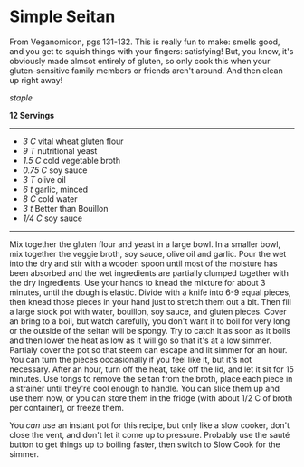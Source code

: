 # Simple Seitan

From Veganomicon, pgs 131-132. This is really fun to make: smells good, and you
get to squish things with your fingers: satisfying! But, you know, it's
obviously made almsot entirely of gluten, so only cook this when your
gluten-sensitive family members or friends aren't around. And then clean up
right away!

*staple*

**12 Servings**

---

- *3 C* vital wheat gluten flour
- *9 T* nutritional yeast
- *1.5 C* cold vegetable broth
- *0.75 C* soy sauce
- *3 T* olive oil
- *6 t* garlic, minced
- *8 C* cold water
- *3 t* Better than Bouillon
- *1/4 C* soy sauce

---

Mix together the gluten flour and yeast in a large bowl. In a smaller bowl, mix
together the veggie broth, soy sauce, olive oil and garlic. Pour the wet into
the dry and stir with a wooden spoon until most of the moisture has been
absorbed and the wet ingredients are partially clumped together with the dry
ingredients. Use your hands to knead the mixture for about 3 minutes, until the
dough is elastic. Divide with a knife into 6-9 equal pieces, then knead those
pieces in your hand just to stretch them out a bit. Then fill a large stock pot
with water, bouillon, soy sauce, and gluten pieces. Cover an bring to a boil,
but watch carefully, you don't want it to boil for very long or the outside of
the seitan will be spongy. Try to catch it as soon as it boils and then lower
the heat as low as it will go so that it's at a low simmer. Partialy cover the
pot so that steem can escape and lit simmer for an hour. You can turn the pieces
occasionally if you feel like it, but it's not necessary. After an hour, turn
off the heat, take off the lid, and let it sit for 15 minutes. Use tongs to
remove the seitan from the broth, place each piece in a strainer until they're
cool enough to handle. You can slice them up and use them now, or you can store
them in the fridge (with about 1/2 C of broth per container), or freeze them.

You *can* use an instant pot for this recipe, but only like a slow cooker, don't
close the vent, and don't let it come up to pressure. Probably use the sauté
button to get things up to boiling faster, then switch to Slow Cook for the
simmer.
